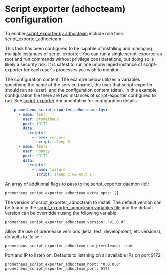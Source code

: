 # Script exporter (adhocteam) configuration

To enable [script_exporter by adhocteam](https://github.com/adhocteam/script_exporter) include role task: script_exporter_adhocteam

This task has been configured to be capable of installing and managing multiple instances of script-exporter. You can run a single script-exporter as root and run commands without privilege considerations, but doing so is likely a security risk. It is safest to run one unprivileged instance of script-exporter for each user's processes you wish to monitor.

The configuration content. The example below utilizes a variables specifying the name of the service (name), the user that script-exporter should run as (user), and the configuration content (data). In this example configuration file there are two instances of script-exporter configured to run. See [script-exporter](https://github.com/adhocteam/script_exporter) documentation for configuration details.

```yaml
    prometheus_script_exporter_adhocteam_cfgs:
      - name: TEST
        user: prometheus
        port: 19172
        data:
          scripts:
            - name: success
              script: sleep 5
      - name: TEST2
        user: nobody
        port: 29172
        data:
          scripts:
            - name: failure
              script: sleep 2 && exit 1
```

An array of additional flags to pass to the script_exporter daemon (ie):

    prometheus_script_exporter_adhocteam_extra_opts: []

The version of script_exporter_adhocteam to install. The default version can be found in the [script_exporter_adhocteam variables file](../vars/software/script_exporter_adhocteam.yml) and the default version can be overridden using the following variable:

    prometheus_script_exporter_adhocteam_version: "v1.0.0"

Allow the use of prerelease versions (beta, test, development, etc versions), defaults to 'false':

    prometheus_script_exporter_adhocteam_use_prerelease: true

Port and IP to listen on. Defaults to listening on all available IPs on port 9172:

    prometheus_script_exporter_adhocteam_host: "0.0.0.0"
    prometheus_script_exporter_adhocteam_port: 9172
